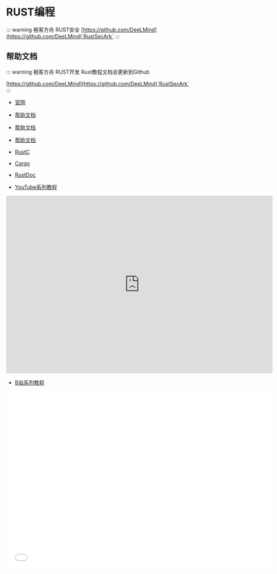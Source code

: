 # RUST编程

::: warning 極客方舟 RUST安全
[https://github.com/DeeLMind](https://github.com/DeeLMind)`RustSecArk`
:::


## 帮助文档

::: warning 極客方舟 RUST开发
Rust教程文档会更新到Github

[https://github.com/DeeLMind](https://github.com/DeeLMind)`RustSecArk`
:::

* [官网](https://www.rust-lang.org/)

* [帮助文档](https://course.rs/)

* [帮助文档](https://kaisery.github.io/trpl-zh-cn/)

* [帮助文档](https://rustwiki.org/zh-CN/rust-by-example/index.html)

* [RustC](https://doc.rust-lang.org/beta/rustc/index.html)

* [Cargo](https://doc.rust-lang.org/beta/cargo/index.html)

* [RustDoc](https://doc.rust-lang.org/beta/rustdoc/index.html)


<DocsAD/>

* [YouTube系列教程](https://www.youtube.com/watch?v=2ufyykMZdtQ&list=PLgZqc0esdeS951bkLzVnuX-YQxE_RbC1v)
<iframe width="720px" height="480px" src="https://www.youtube.com/embed/2ufyykMZdtQ" title="YouTube video player" frameborder="0" allow="accelerometer; autoplay; clipboard-write; encrypted-media; gyroscope; picture-in-picture" allowfullscreen></iframe>

* [B站系列教程](https://www.bilibili.com/medialist/play/282616786?from=space&business=space_series&business_id=2795900&desc=1&spm_id_from=333.999.0.0)
<iframe src="//player.bilibili.com/player.html?aid=986679161&bvid=BV1Yt4y1F7VY&cid=865422334&page=1"  frameborder="no"  allowfullscreen="true" style="width:720px;height:480px"> 
</iframe>
